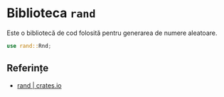 # Biblioteca `rand`

Este o bibliotecă de cod folosită pentru generarea de numere aleatoare.

```rust
use rand::Rnd;
```

## Referințe

- [rand | crates.io](https://crates.io/crates/rand)
